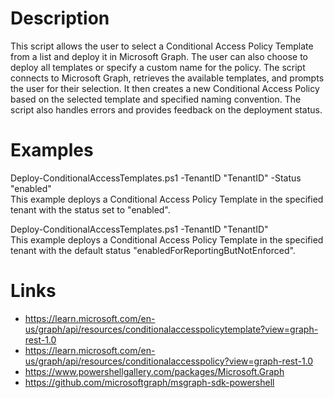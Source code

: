 # Description
  This script allows the user to select a Conditional Access Policy Template from a list and deploy it in Microsoft Graph. The user can also choose to deploy all templates or specify a custom name for the policy.
    The script connects to Microsoft Graph, retrieves the available templates, and prompts the user for their selection. It then creates a new Conditional Access Policy based on the selected template and specified naming convention.
    The script also handles errors and provides feedback on the deployment status.

# Examples
  Deploy-ConditionalAccessTemplates.ps1 -TenantID "TenantID" -Status "enabled"  
This example deploys a Conditional Access Policy Template in the specified tenant with the status set to "enabled".

  Deploy-ConditionalAccessTemplates.ps1 -TenantID "TenantID"  
This example deploys a Conditional Access Policy Template in the specified tenant with the default status "enabledForReportingButNotEnforced".

# Links
- https://learn.microsoft.com/en-us/graph/api/resources/conditionalaccesspolicytemplate?view=graph-rest-1.0
- https://learn.microsoft.com/en-us/graph/api/resources/conditionalaccesspolicy?view=graph-rest-1.0
- https://www.powershellgallery.com/packages/Microsoft.Graph
- https://github.com/microsoftgraph/msgraph-sdk-powershell
